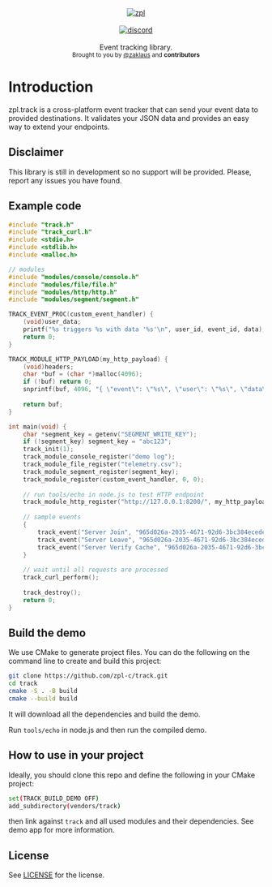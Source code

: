 <div align="center">
    <a href="https://github.com/zpl-c/zpl"><img src="https://user-images.githubusercontent.com/2182108/111983468-d5593e80-8b12-11eb-9c59-8c78ecc0504e.png" alt="zpl" /></a>
</div>

<br />

<div align="center">
    <a href="https://discord.gg/2fZVEym"><img src="https://img.shields.io/discord/354670964400848898?color=7289DA&style=for-the-badge" alt="discord" /></a>
</div>

<br />
<div align="center">
  Event tracking library.
</div>

<div align="center">
  <sub>
    Brought to you by <a href="https://github.com/zaklaus">@zaklaus</a>
    and <strong>contributors</strong>
  </sub>
</div>

# Introduction
zpl.track is a cross-platform event tracker that can send your event data to provided destinations. It validates your JSON data and provides an easy way to extend your endpoints.

## Disclaimer

This library is still in development so no support will be provided. Please, report any issues you have found.

## Example code

```c
#include "track.h"
#include "track_curl.h"
#include <stdio.h>
#include <stdlib.h>
#include <malloc.h>

// modules
#include "modules/console/console.h"
#include "modules/file/file.h"
#include "modules/http/http.h"
#include "modules/segment/segment.h"

TRACK_EVENT_PROC(custom_event_handler) {
    (void)user_data;
    printf("%s triggers %s with data '%s'\n", user_id, event_id, data);
    return 0;
}

TRACK_MODULE_HTTP_PAYLOAD(my_http_payload) {
    (void)headers;
    char *buf = (char *)malloc(4096);
    if (!buf) return 0;
    snprintf(buf, 4096, "{ \"event\": \"%s\", \"user\": \"%s\", \"data\": \"%s\" }", event_id, user_id, data);
    
    return buf;
}

int main(void) {
    char *segment_key = getenv("SEGMENT_WRITE_KEY");
    if (!segment_key) segment_key = "abc123";
    track_init(1);
    track_module_console_register("demo log");
    track_module_file_register("telemetry.csv");
    track_module_segment_register(segment_key);
    track_module_register(custom_event_handler, 0, 0);
    
    // run tools/echo in node.js to test HTTP endpoint
    track_module_http_register("http://127.0.0.1:8200/", my_http_payload);
    
    // sample events
    {
        track_event("Server Join", "965d026a-2035-4671-92d6-3bc384ecede4", "{\"nickname\": \"joe\" }");
        track_event("Server Leave", "965d026a-2035-4671-92d6-3bc384ecede4", "{\"nickname\": \"joe\", \"reason\": \"ban\" }");
        track_event("Server Verify Cache", "965d026a-2035-4671-92d6-3bc384ecede4", "{\"cache-size\": 1536}");
    }
    
    // wait until all requests are processed
    track_curl_perform();
    
    track_destroy();
    return 0;
}

```

## Build the demo
We use CMake to generate project files.
You can do the following on the command line to create and build this project:
```sh
git clone https://github.com/zpl-c/track.git
cd track
cmake -S . -B build
cmake --build build
```

It will download all the dependencies and build the demo.

Run `tools/echo` in node.js and then run the compiled demo.

## How to use in your project
Ideally, you should clone this repo and define the following in your CMake project:

```sh
set(TRACK_BUILD_DEMO OFF)
add_subdirectory(vendors/track)
```

then link against `track` and all used modules and their dependencies. See demo app for more information.

## License

See [LICENSE](LICENSE) for the license.
